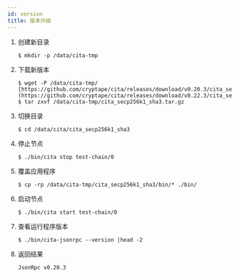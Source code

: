 ```yaml
---
id: version
title: 版本升级
---
```


1. 创建新目录
   
   ```
   $ mkdir -p /data/cita-tmp
   ```
   
2. 下载新版本
   
   ```
   $ wget -P /data/cita-tmp/ [https://github.com/cryptape/cita/releases/download/v0.20.3/cita_secp256k1_sha3.tar.gz](https://github.com/cryptape/cita/releases/download/v0.22.3/cita_secp256k1_sha3.tar.gz)`
   $ tar zxvf /data/cita-tmp/cita_secp256k1_sha3.tar.gz
   ```
   
3. 切换目录
   
   ```
   $ cd /data/cita/cita_secp256k1_sha3
   ```
   
4. 停止节点
   
   ```
   $ ./bin/cita stop test-chain/0
   ```
   
5. 覆盖应用程序
   
   ```
   $ cp -rp /data/cita-tmp/cita_secp256k1_sha3/bin/* ./bin/
   ```
   
6. 启动节点
   
   ```
   $ ./bin/cita start test-chain/0
   ```
   
7. 查看运行程序版本
   
   ```
   $ ./bin/cita-jsonrpc --version |head -2
   ```
   
8. 返回结果
   
   ```
   JsonRpc v0.20.3
   ```
